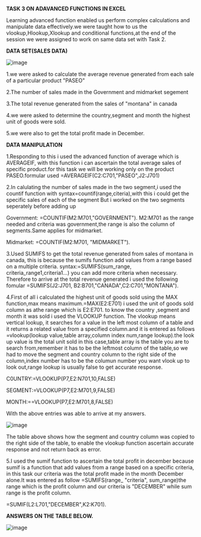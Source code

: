  **TASK 3 ON ADAVANCED FUNCTIONS IN EXCEL**
 
  Learning advanced function enabled us perform complex calculations and manipulate data effectively.we were taught how to us the 
  vlookup,Hlookup,Xlookup and conditional functions,at the end of the session we were assigned to work on same data set with Task 2.

   **DATA SET(SALES DATA)**

![image](https://github.com/Maris27/TASK-3-3rd-cohort-Data-Analysis-Training-/assets/140453106/5b6435b1-b6f4-4640-b155-d19b62b16ce0)


1.we were asked to calculate the average revenue generated from each sale of a particular product "PASEO"

2.The number of sales made in the Government and midmarket segement

3.The total revenue generated from the sales of "montana" in canada

4.we were asked to determine the country,segment and month the highest unit of goods were sold.

5.we were also to get the total profit made in December.

**DATA MANIPULATION**

1.Responding to this i used the advanced function of average which is AVERAGEIF, with this function i can ascertain the total average sales of specific product.for this task we will be working only on the product PASEO.formular used =AVERAGEIF(C2:C701,"PASEO",J2:J701)

2.In calulating the number of sales made in the two segment,i used the countif function with syntax=countif(range,citeria),with this i could get the specific sales of each of the segment But i worked on the two segments seperately before adding up 

Government: =COUNTIF(M2:M701,"GOVERNMENT"). M2:M701 as the range needed and criteria was government,the range is also the column of segments.Same applies for midmarket.


Midmarket:  =COUNTIF(M2:M701, "MIDMARKET").

3.Used SUMIFS to get the total revenue generated from sales of montana in canada, this is because the sumifs function add values from a range based on a multiple criteria.
syntax:=SUMIFS(sum_range, criteria_range1,criteria1...) you can add more criteria when necessary.
Therefore to arrive at the total revenue generated i used the following fomular 
=SUMIFS(J2:J701, B2:B701,"CANADA",C2:C701,"MONTANA").

4.First of all i calculated the highest unit of goods sold using the MAX function,max means maximum.=MAX(E2:E701) i used the unit of goods sold column as athe range which is E2:E701. 
to know the country ,segment and month it was sold i used the VLOOKUP function. The vlookup means vertical lookup, it searches for a value in the left most  column of a table and it returns a related value from a specified column.and it is entered as follows
=vlookup(lookup value,table array,column index num,range lookup).the look up value is the total unit sold in this case,table array is the table you are to search from,remember it has to be the leftmost column of the table,so we had to move the segment and country column to the right side of the column,index number has to be the columun number you want vlook up to look out,range lookup is usually false to get accurate response. 

C0UNTRY:=VLOOKUP(P7,E2:N701,10,FALSE)

SEGMENT:=VLOOKUP(P7,E2:M701,9,FALSE)

MONTH:==VLOOKUP(P7,E2:M701,8,FALSE)

With the above entries was able to arrive at my answers.

![image](https://github.com/Maris27/TASK-3-3rd-cohort-Data-Analysis-Training-/assets/140453106/636dca11-4039-46db-823f-d4760aef8a82)

The table above shows how the segment and country column was copied to the right side of the table, to enable the vlookup function ascertain accurate response and not return back as error.

5.I used the sumif function to ascertain the total profit in december because sumif is a function that add values from a range based on a specific criteria, in this task our criteria was the total profit made in the month December alone.It was entered as follow
=SUMIFS(range_ "criteria", sum_range)the range which is the profit column and our criteria is "DECEMBER" while sum range is the profit column.

=SUMIF(L2:L701,"DECEMBER",K2:K701).

**ANSWERS ON THE TABLE BELOW.**

![image](https://github.com/Maris27/TASK-3-3rd-cohort-Data-Analysis-Training-/assets/140453106/cdd7a9cc-737b-4b04-9b00-65435a09e4f0)
